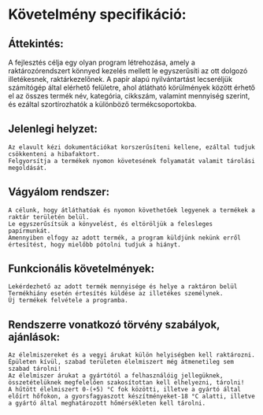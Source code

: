 # Követelmény specifikáció:
## Áttekintés:
A fejlesztés célja egy olyan program létrehozása, amely a raktározórendszert könnyed kezelés mellett le egyszerűsíti az ott dolgozó illetékesnek, raktárkezelőnek. A papír alapú nyilvántartást lecseréljük számítógép által elérhető felületre, ahol átlátható körülmények között érhető el az összes termék név, kategória, cikkszám, valamint mennyiség szerint, és ezáltal szortírozhatók a különböző termékcsoportokba.
## Jelenlegi helyzet:
    Az elavult kézi dokumentációkat korszerűsíteni kellene, ezáltal tudjuk csökkenteni a hibafaktort.
    Felgyorsítja a termékek nyomon követesének folyamatát valamit tárolási megoldását.
## Vágyálom rendszer:
    A célunk, hogy átláthatóak és nyomon követhetőek legyenek a termékek a raktár területén belül.
    Le egyszerűsítsük a könyvelést, és eltöröljük a felesleges papírmunkát.
    Amennyiben elfogy az adott termék, a program küldjünk nekünk erről értesítést, hogy mielőbb pótolni tudjuk a hiányt.
## Funkcionális követelmények:
    Lekérdezhető az adott termék mennyisége és helye a raktáron belül
	Termékhiány esetén értesítés küldése az illetékes személynek.
	Új termékek felvétele a programba.
## Rendszerre vonatkozó törvény szabályok, ajánlások:
	Az élelmiszereket és a vegyi árukat külön helyiségben kell raktározni.
	Épületen kívül, szabad területen élelmiszert még átmenetileg sem szabad tárolni!
	Az élelmiszer árukat a gyártótól a felhasználóig jellegüknek, összetételüknek megfelelően szakosítottan kell elhelyezni, tárolni!
    A hűtött élelmiszert 0-(+5) °C fok közötti, illetve a gyártó által előírt hőfokon, a gyorsfagyaszott készítményeket-18 °C alatti, illetve a gyártó által meghatározott hőmérsékleten kell tárolni.

